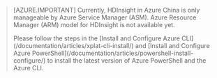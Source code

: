 > [AZURE.IMPORTANT]
> Currently, HDInsight in Azure China is only manageable by Azure Service Manager (ASM). Azure Resource Manager (ARM) model for HDInsight is not available yet.
><p> 
><p> Please follow the steps in the [Install and Configure Azure CLI](/documentation/articles/xplat-cli-install/) and [Install and Configure Azure PowerShell](/documentation/articles/powershell-install-configure/)  to install the latest version of Azure PowerShell and the Azure CLI.
> 
> 

